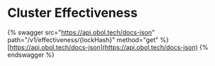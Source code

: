 # Cluster Effectiveness

{% swagger src="https://api.obol.tech/docs-json" path="/v1/effectiveness/{lockHash}" method="get" %}
[https://api.obol.tech/docs-json](https://api.obol.tech/docs-json)
{% endswagger %}
